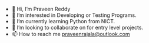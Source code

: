 - 👋 Hi, I’m Praveen Reddy
- 👀 I’m interested in Developing or Testing Programs.
- 🌱 I’m currently learning Python from NICT.
- 💞️ I’m looking to collaborate on for entry level projects.
- 📫 How to reach me praveenrajala@outlook.com


<!---
PraveenRajala/PraveenRajala is a ✨ special ✨ repository because its `README.md` (this file) appears on your GitHub profile.
You can click the Preview link to take a look at your changes.
--->
